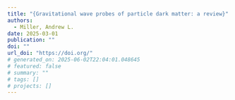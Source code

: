 ```yaml
---
title: "{Gravitational wave probes of particle dark matter: a review}"
authors:
  - Miller, Andrew L.
date: 2025-03-01
publication: ""
doi: ""
url_doi: "https://doi.org/"
# generated_on: 2025-06-02T22:04:01.048645
# featured: false
# summary: ""
# tags: []
# projects: []
---
```


